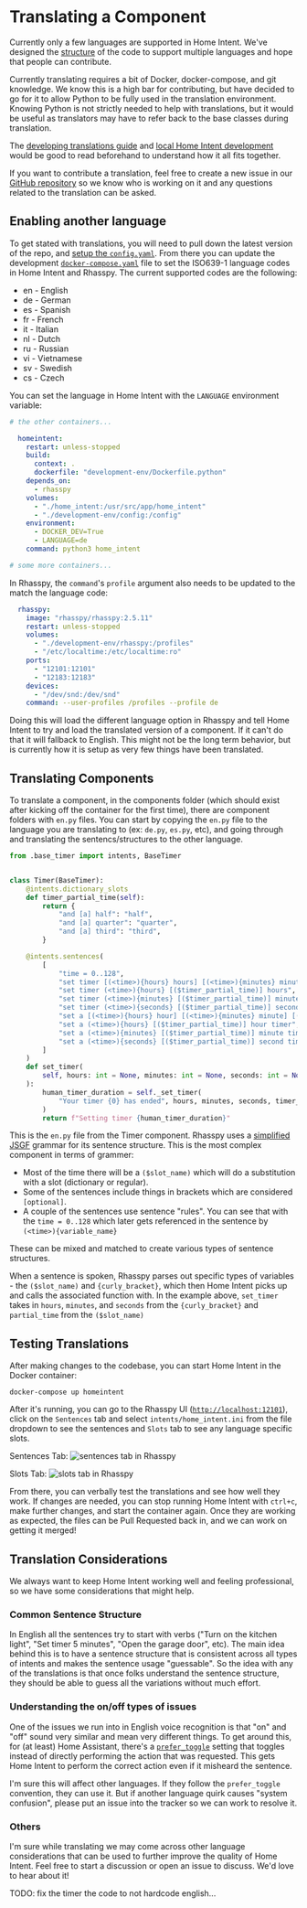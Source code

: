 # Translating a Component
Currently only a few languages are supported in Home Intent. We've designed the [structure](./developing-translations.md) of the code to support multiple languages and hope that people can contribute.

Currently translating requires a bit of Docker, docker-compose, and git knowledge. We know this is a high bar for contributing, but have decided to go for it to allow Python to be fully used in the translation environment. Knowing Python is not strictly needed to help with translations, but it would be useful as translators may have to refer back to the base classes during translation. 

The [developing translations guide](./developing-translations.md) and [local Home Intent development](../developer/local-development.md) would be good to read beforehand to understand how it all fits together.

If you want to contribute a translation, feel free to create a new issue in our [GitHub repository](https://github.com/JarvyJ/HomeIntent/issues) so we know who is working on it and any questions related to the translation can be asked.

## Enabling another language
To get stated with translations, you will need to pull down the latest version of the repo, and [setup the `config.yaml`](../developer/local-development.md#basic-development-setup). From there you can update the development [`docker-compose.yaml`](https://github.com/JarvyJ/HomeIntent/blob/main/docker-compose.yaml) file to set the ISO639-1 language codes in Home Intent and Rhasspy. The current supported codes are the following:

 - en - English
 - de - German
 - es - Spanish
 - fr - French
 - it - Italian
 - nl - Dutch
 - ru - Russian
 - vi - Vietnamese
 - sv - Swedish
 - cs - Czech

You can set the language in Home Intent with the `LANGUAGE` environment variable:
```yaml hl_lines="15"
# the other containers...

  homeintent:
    restart: unless-stopped
    build:
      context: .
      dockerfile: "development-env/Dockerfile.python"
    depends_on:
      - rhasspy
    volumes:
      - "./home_intent:/usr/src/app/home_intent"
      - "./development-env/config:/config"
    environment:
      - DOCKER_DEV=True
      - LANGUAGE=de
    command: python3 home_intent

# some more containers...
```

In Rhasspy, the `command`'s `profile` argument also needs to be updated to the match the language code:
```yaml hl_lines="12"
  rhasspy:
    image: "rhasspy/rhasspy:2.5.11"
    restart: unless-stopped
    volumes:
      - "./development-env/rhasspy:/profiles"
      - "/etc/localtime:/etc/localtime:ro"
    ports:
      - "12101:12101"
      - "12183:12183"
    devices:
      - "/dev/snd:/dev/snd"
    command: --user-profiles /profiles --profile de
```

Doing this will load the different language option in Rhasspy and tell Home Intent to try and load the translated version of a component. If it can't do that it will fallback to English. This might not be the long term behavior, but is currently how it is setup as very few things have been translated.


## Translating Components
To translate a component, in the components folder (which should exist after kicking off the container for the first time), there are component folders with `en.py` files. You can start by copying the `en.py` file to the language you are translating to (ex: `de.py`, `es.py`, etc), and going through and translating the sentencs/structures to the other language.

```python
from .base_timer import intents, BaseTimer


class Timer(BaseTimer):
    @intents.dictionary_slots
    def timer_partial_time(self):
        return {
            "and [a] half": "half",
            "and [a] quarter": "quarter",
            "and [a] third": "third",
        }

    @intents.sentences(
        [
            "time = 0..128",
            "set timer [(<time>){hours} hours] [(<time>){minutes} minutes] [(<time>){seconds} seconds]",
            "set timer (<time>){hours} [($timer_partial_time)] hours",
            "set timer (<time>){minutes} [($timer_partial_time)] minutes",
            "set timer (<time>){seconds} [($timer_partial_time)] seconds",
            "set a [(<time>){hours} hour] [(<time>){minutes} minute] [(<time>){seconds} second] timer",
            "set a (<time>){hours} [($timer_partial_time)] hour timer",
            "set a (<time>){minutes} [($timer_partial_time)] minute timer",
            "set a (<time>){seconds} [($timer_partial_time)] second timer",
        ]
    )
    def set_timer(
        self, hours: int = None, minutes: int = None, seconds: int = None, timer_partial_time=None
    ):
        human_timer_duration = self._set_timer(
            "Your timer {0} has ended", hours, minutes, seconds, timer_partial_time
        )
        return f"Setting timer {human_timer_duration}"

```

This is the `en.py` file from the Timer component. Rhasspy uses a [simplified JSGF](https://rhasspy.readthedocs.io/en/latest/training/#sentencesini) grammar for its sentence structure. This is the most complex component in terms of grammer:

 - Most of the time there will be a `($slot_name)` which will do a substitution with a slot (dictionary or regular).
 - Some of the sentences include things in brackets which are considered `[optional]`.
 - A couple of the sentences use sentence "rules". You can see that with the `time = 0..128` which later gets referenced in the sentence by `(<time>){variable_name}`

These can be mixed and matched to create various types of sentence structures.

When a sentence is spoken, Rhasspy parses out specific types of variables - the `($slot_name)` and `{curly_bracket}`, which then Home Intent picks up and calls the associated function with. In the example above, `set_timer` takes in `hours`, `minutes`, and `seconds` from the `{curly_bracket}` and `partial_time` from the `($slot_name)`

## Testing Translations

After making changes to the codebase, you can start Home Intent in the Docker container:
```
docker-compose up homeintent
```

After it's running, you can go to the Rhasspy UI ([`http://localhost:12101`](http://localhost:12101)), click on the `Sentences` tab and select `intents/home_intent.ini` from the file dropdown to see the sentences and `Slots` tab to see any language specific slots.

Sentences Tab:
![sentences tab in Rhasspy](../../../img/rhasspy-ui/sentences.png)

Slots Tab:
![slots tab in Rhasspy](../../../img/rhasspy-ui/slots.png)

From there, you can verbally test the translations and see how well they work. If changes are needed, you can stop running Home Intent with `ctrl+c`, make further changes, and start the container again. Once they are working as expected, the files can be Pull Requested back in, and we can work on getting it merged!


## Translation Considerations
We always want to keep Home Intent working well and feeling professional, so we have some considerations that might help.

### Common Sentence Structure
In English all the sentences try to start with verbs ("Turn on the kitchen light", "Set timer 5 minutes", "Open the garage door", etc). The main idea behind this is to have a sentence structure that is consistent across all types of intents and makes the sentence usage "guessable". So the idea with any of the translations is that once folks understand the sentence structure, they should be able to guess all the variations without much effort.


### Understanding the on/off types of issues
One of the issues we run into in English voice recognition is that "on" and "off" sound very similar and mean very different things. To get around this, for (at least) Home Assistant, there's a [`prefer_toggle`](../../integrations/home-assistant.md#on-prefer_toggle) setting that toggles instead of directly performing the action that was requested. This gets Home Intent to perform the correct action even if it misheard the sentence.

I'm sure this will affect other languages. If they follow the `prefer_toggle` convention, they can use it. But if another language quirk causes "system confusion", please put an issue into the tracker so we can work to resolve it.

### Others
I'm sure while translating we may come across other language considerations that can be used to further improve the quality of Home Intent. Feel free to start a discussion or open an issue to discuss. We'd love to hear about it!


TODO: fix the timer the code to not hardcode english...
